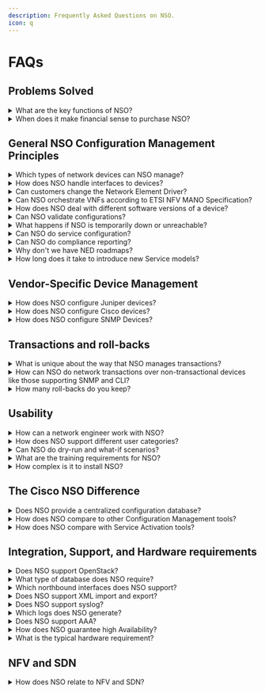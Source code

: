 ```yaml
---
description: Frequently Asked Questions on NSO.
icon: q
---
```


# FAQs

## Problems Solved <a href="#problems-solved-1" id="problems-solved-1"></a>

<details>

<summary>What are the key functions of NSO?</summary>

Unlike other configuration managers on the market, NSO focuses not only on reading but also on writing deep fine-grained configurations to the network. NSO provides configuration management for both devices and network services. Any detailed parameter can be changed and NSO will generate the minimum configuration changes to the devices (not the entire config files).

NSO applies distributed transactions to all network changes. That is, if there is an error on any device when committing a change to the network, none of the other devices in that [transaction will be changed](faqs.md#what-is-unique-about-the-way-that-nso-manages-transactions). This includes non-transactional devices like CLI and SNMP. When NSO writes the configuration changes it is capable of generating any reverse operations to keep the network and NSO in a consistent state (these reverse operations are stored in rollback files).

</details>

<details>

<summary>When does it make financial sense to purchase NSO?</summary>

Cisco research and customer experience shows 50-70% cost savings can be achieved within Service & Network Ops using NSO and model driven orchestration. Connect with your Cisco representative to get more information about how NSO can help your operations.

</details>

## General NSO Configuration Management Principles <a href="#general-nso-configuration-management-principles-1" id="general-nso-configuration-management-principles-1"></a>

<details>

<summary>Which types of network devices can NSO manage?</summary>

Any device that can be remotely configured can be managed by NSO. This includes routers, switches, load balancers, firewalls, web servers, and a whole host of other devices (both virtual and physical). Since it is not limited to one type of device or particular vendor, NSO allows for the management of the entire network from a single pane of glass.

</details>

<details>

<summary>How does NSO handle interfaces to devices?</summary>

The device interfaces are managed by NSO Network Element Drivers (NEDs) and the accompanying toolkit. Cisco provides NEDs to Juniper, Cisco, Alcatel-Lucent, Ericsson, A10, F5, Brocade, HP, Huawei, and others. Additional NEDs can be ordered from Cisco or developed by end-customers and integrators.

As part of the support contract, Cisco will support any device upgrades with the same NED functionality.

</details>

<details>

<summary>Can customers change the Network Element Driver?</summary>

In theory, customers can create or enhance Network Element Drivers, NEDs, since the NED source (YANG, etc.) and developer guide come with the system.

But in practice, there should be no need for a customer to do so.

If a customer chooses to create or enhance a NED, this will mean that:

* The NED cannot be supported by Cisco TAC.
* The upgrade path to official NED versions will break.

The only time customer development of NEDs should be considered is:

* In case of emergency.
* For one-off devices/systems.

However, it is always advised to use a qualified partner to create or enhance a NED.

</details>

<details>

<summary>Can NSO orchestrate VNFs according to ETSI NFV MANO Specification?</summary>

NSO with the NFVO package is an ETSI-compliant implementation of NFV orchestration. The Cisco NFVO is designed to enable easy integration with Specialized-VNFMs by offering a flexible interface or “dock” into which a third-party VNFM can be integrated without having to make changes to the NFV-O itself. Cisco Elastic Services Controller, a multi-vendor VNFM, is integrated via this interface to provide a full NFV orchestration platform.

</details>

<details>

<summary>How does NSO deal with different software versions of a device?</summary>

When NSO connects to a device it discovers the device version and the appropriate data model version. The NSO Web interface, CLI, database, and APIs are version-aware, so the correct model will be used. When committing changes to the network, a user can choose different strategies (require all devices to support all changes or skip changes to devices not supporting them). The network engineer using NSO does not have to keep device versions in mind, NSO resolves all of this.

</details>

<details>

<summary>Can NSO validate configurations?</summary>

Yes, NSO supports deep fine-grain configuration validations. Validations can be applied to both devices and services. Validation constraints can be added at run-time to specify uniqueness, dependencies between configuration items and devices, and more.

Some examples of validations include:

* All URLs must be unique.
* All devices should have a management interface m0 with status up.
* The MTU for ATM interfaces must be between 64 and 17966.

</details>

<details>

<summary>What happens if NSO is temporarily down or unreachable?</summary>

NSO can reconcile any configuration change that happened out-of-band and allows a network engineer to determine which configuration is correct.

</details>

<details>

<summary>Can NSO do service configuration?</summary>

Absolutely! NSO is typically used for provisioning network services like VPNs, ACLs, BGP Peers, etc. It is of great value to have one product and one embedded database that provisions services and device configurations as one atomic transaction.

NSO supports fine-grained service updates: the user can change any aspect of a service and NSO will calculate the resulting minimum device configuration changes. NSO automatically cleans up the network when services are deleted.

NSO can also perform network audits to detect if any device configuration has changed with respect to the desired service configuration. The diff can be displayed and analyzed and the service can be re-deployed if needed.

</details>

<details>

<summary>Can NSO do compliance reporting?</summary>

NSO has built-in support for compliance reporting that will check that all devices and services are configured as expected. It also shows details for any discrepancies, such as a misconfigured VPN on an interface. The report also includes details about all changes that have been performed in the network.

</details>

<details>

<summary>Why don't we have NED roadmaps?</summary>

Any NED supports the features that have been used by previous customers and POCs for that NED. No customer should expect any NED to be "complete" and cover all possible use cases for the managed device. NEDs are developed incrementally as and when needed. There is also no NED roadmap. This is possible because of the extremely short turnaround times for NEDs and NED enhancements. This is beneficial to everyone. From a customer perspective, they will get the NEDs and NED features that they require for when they need them. The question "Does NED x support feature y or OS version x?" becomes moot - the answer is yes - if it is required then it will, provided that the customer has purchased the NED, that they have a current support agreement, that the request is for "normal" use of the managed device (i.e. a configuration use case that is not extremely customer specific), and that the NED team can access devices for test purposes, which may require access to devices in the customer's network.

The normal SWSS contract covers NEDs purchased from the price list and entitles access to all future versions of the NEDs. They can request enhancements to the NEDs, via the account team, as per the NED request process specified in the NED index slides on DevNet and Field Portal, and we will deliver these at no additional cost, provided that the enhancements represent reasonably mainstream use of the managed devices, and can be added without adverse impact on other customers. NED enhancements will normally be delivered within 2-6 weeks after we have received the required data regarding the configuration use cases and commands, depending on the volume and complexity of the enhancements, and also sometimes on being able to access the customer devices in the cases where device/OS versions and features are not available in our labs.

</details>

<details>

<summary>How long does it take to introduce new Service models?</summary>

Introducing new service types (VPN, Firewall Policies, etc.) into NSO Service models usually takes a matter of days. As with devices, services are defined by data models. Once a new service model is created, it can automatically be loaded and used for new service instances.

</details>

## Vendor-Specific Device Management <a href="#vendor-specific-device-management-1" id="vendor-specific-device-management-1"></a>

<details>

<summary>How does NSO configure Juniper devices?</summary>

The Juniper NED, with a complete JunOS Schema, is available for purchase. Upgrades are managed by reading the JunOS schema from the upgraded device and the NSO toolkit will re-render all the NSO functions from the newly read JunOS schema, including the user interfaces and the database schema.

</details>

<details>

<summary>How does NSO configure Cisco devices?</summary>

Multiple Cisco CLI NEDs are available for purchase, for IOS (IOS XE), NX-OS, IOS -XR and others. The NEDs include YANG data models representing subsets of the devices’ configuration. From these data models, NSO renders Cisco CLI sequences and parses CLI outputs without any code. This means that adding support for new commands is a matter of adding the command to the model. Furthermore, the model covers dependencies so NSO can generate commands and roll-backs.

</details>

<details>

<summary>How does NSO configure SNMP Devices?</summary>

NSO can load SNMP MIBs and generate configuration commands directly from the MIBs. Before loading the MIBs an integrator can annotate the MIB with ordering dependencies so that a user does not need to know that a certain variable needs to have a certain value before changing another variable, which is common in SNMP. NSO also handles table relationships automatically. NSO allows for transaction-based management of SNMP devices. The NSO diff-engine can generate the reverse operations to reach the previous state, thus supporting roll-backs also of SNMP devices.

</details>

## Transactions and roll-backs <a href="#transactions-and-roll-backs-1" id="transactions-and-roll-backs-1"></a>

<details>

<summary>What is unique about the way that NSO manages transactions?</summary>

NSO does not just fire off commands to the network but rather confirms that all changes in the transaction are deployed correctly at the device level. If at any point of the series a device cannot be changed, the entire transaction is automatically roll-backed. This ensures that there is always a consistent network state. Complex rollback scenarios like the correct ordering of CLI commands are handled. The NSO database, the services and the devices configurations are all part of the same transaction.

Users can load network-wide rollback files to undo network changes.

</details>

<details>

<summary>How can NSO do network transactions over non-transactional devices like those supporting SNMP and CLI?</summary>

NSO performs any configuration change as a diff operation against the current configuration. If a device does not support rollbacks, NSO can use the diff engine to calculate the diff between current state and the previous state before the configuration change is applied. NSO knows the capabilities for different network devices and will issue a config change or just a rollback command depending on the network device capabilities. The data models for the devices specify dependencies explicitly as directed references – this ensures that NSO knows in which order to create and delete items.

</details>

<details>

<summary>How many roll-backs do you keep?</summary>

That is up to the user of NSO – it is configurable.

</details>

## Usability <a href="#usability-1" id="usability-1"></a>

<details>

<summary>How can a network engineer work with NSO?</summary>

Most network engineers are hard-core CLI users. NSO is the only product on the market that is designed with the network engineer in mind. NSO provides a network-wide CLI to a multi-vendor network. As a real-time abstraction of the network, it doesn’t matter which access methods are used, the network is [always in a consistent state](faqs.md#what-are-the-key-functions-of-nso). Some of our customers use NSO for network automation by hooking it into their workflow systems, while at the same time having the CLI access for network engineers to quickly review and approve changes to device configurations.

</details>

<details>

<summary>How does NSO support different user categories?</summary>

NSO supports different interfaces for different users with different needs and skills:

* CLI for power users.
* Web interface for ad-hoc users.
* Programmable interfaces: REST, scripting, Java, JavaScript.

</details>

<details>

<summary>Can NSO do dry-run and what-if scenarios?</summary>

Before a transaction is committed, a user can inspect the actual effect on the network in two ways:

* `Compare running brief` – this will show the difference between the desired configuration and the current configuration.
* `Dry-run` – this will also involve any service provisioning logic and show the resulting device configurations.

</details>

<details>

<summary>What are the training requirements for NSO?</summary>

Limited training is required to get started. NSO is designed to be user-friendly to network engineers by providing common tools that they are already familiar using, such as a CLI and a Web interface.

</details>

<details>

<summary>How complex is it to install NSO?</summary>

NSO installs in seconds. There are no third-party requirements.

</details>

## The Cisco NSO Difference <a href="#the-cisco-nso-difference-1" id="the-cisco-nso-difference-1"></a>

<details>

<summary>Does NSO provide a centralized configuration database?</summary>

The NSO-embedded configuration database and transaction engine are at the heart of the product. Whenever an NSO user changes a device or service configuration this change is applied as [one single transaction](faqs.md#transactions-and-roll-backs-1) including the NSO database as well as the devices. This means that the database will always represent the true state of the network. In case of out-of-band configurations, boot-strap scenarios, etc., NSO supports synchronization and comparison tools.

The database is an integral part of NSO, so schemas and database administration are managed automatically without requiring a database administrator.

The database can be imported, exported, and queried using XML, XPath, and the CLI and Web interfaces. Programmatic interfaces to the database are also provided.

</details>

<details>

<summary>How does NSO compare to other Configuration Management tools?</summary>

If you look at the marketing material, there seems to be a lot of configuration management tools on the market. However, when you dig into the actual functionality available for writing configurations to the devices, it is disappointing. The practice for these kinds of tools is to push and pull configuration files, store them, diff them, and restore them. This works fine for static environments. The above tools do not actually understand the configurations, they treat them as opaque text files.

NSO on the other hand understands the configurations and represents them as fine-grained data structures in the embedded configuration database. Thereby NSO can provide configuration-aware tools like the CLI, configuration validation, an auto-rendered web interface, etc. And most importantly NSO can do real-time fine-grained changes rather than diffing and pulling configuration files.

NSO can also do [service provisionin](faqs.md#can-nso-do-service-configuration)g.

Some vendors have fantastic tools for managing their specific devices. This works great if you have a single-vendor network. However, single-vendor networks are rare.

</details>

<details>

<summary>How does NSO compare with Service Activation tools?</summary>

NSO has unique features to ensure shorter time-to-market and lower cost of ownership than any other service activation tools on the market.

There are several stove-pipe activation tools (single-vendor, single service-type) that work very well for that specific vendor or service type. Service activation with these tools breaks down when a service requires different vendors or multiple service types. NSO is capable of handling multiple service types for multi-vendor networks.

NSO is unique in the way it communicates with the devices. Many activation tools require device “adaptors” that are custom-coded and expensive to maintain. The [NSO Network Element Driver (NED) technology](faqs.md#how-does-nso-handle-interfaces-to-devices) makes device integration simple.

Another difference is that NSO applies transactions to the activation chain. Many other activation tools are workflow-centric, which makes it very hard to recover from faults, and in many cases, they escape to manual work orders.

NSO also provides detailed knowledge of the device configurations: it can make sure that the service instance is consistent with the actual device configuration. NSO provides a network and service CLI as a power tool for network engineers. The visibility of the activation chain, using the CLI, service dry-run, etc, helps the network engineers trust the tool (this is harder to do with tools that just provide a magic OK button).

</details>

## Integration, Support, and Hardware requirements <a href="#integration-support-and-hardware-requirements-1" id="integration-support-and-hardware-requirements-1"></a>

<details>

<summary>Does NSO support OpenStack?</summary>

The Havanna release of OpenStack introduced an NSO Mechanism Driver that maps the OpenStack Neutron network model changes to NSO REST calls. NSO can then map these changes to a multi-vendor network.

</details>

<details>

<summary>What type of database does NSO require?</summary>

NSO ships with an [embedded special-purpose database](faqs.md#does-nso-provide-a-centralized-configuration-database), so no external database server is needed.

</details>

<details>

<summary>Which northbound interfaces does NSO support?</summary>

The following interfaces are auto-rendered for all services and devices:

* CLI: for network engineers that prefer a Juniper or Cisco-style command-line interface.
* Web interface: for network engineers that prefer a graphical interface.
* REST: for programmatic access (exactly the same feature set as the CLI and Web interface).
* Java/C: for building custom applications and service provisioning logic.
* JavaScript: for embedding NSO functions in portals.
* NETCONF: for importing and exporting XML configurations.
* SNMP: for reading status and receiving NSO alarms.
* Python: for scripting network-wide configuration changes.

</details>

<details>

<summary>Does NSO support XML import and export?</summary>

NETCONF is an XML-based protocol. So by using the northbound NETCONF interface configuration data as well as operational data can be imported and exported. The NSO database has XML import and export tools.

</details>

<details>

<summary>Does NSO support syslog?</summary>

NSO supports generating BSD and RFC 5424 Syslog messages.

</details>

<details>

<summary>Which logs does NSO generate?</summary>

Developer logs, audit trail logs, web interface logs, device communication logs, and XPath logs.

</details>

<details>

<summary>Does NSO support AAA?</summary>

NSO contains a rich AAA engine that spans all interfaces. NSO supports role-based access control lists providing different access privileges to different users. These privileges may apply to a group of devices, or to individual devices, or to any subset of any device configuration. External authentication can be used via the Pluggable Application Module (PAM).

</details>

<details>

<summary>How does NSO guarantee high Availability?</summary>

NSO can be configured to run in HA mode: one master and several slaves. All slaves are updated at every transactional border. The slaves can be used for reading data. The slaves are hot-standby and a fail-over to a slave can be made at any time. In the clustered solution described above, each cluster node is typically a HA configuration.

</details>

<details>

<summary>What is the typical hardware requirement?</summary>

NSO requires a standard Unix box

* Medium (< 1000 devices): 4 Core CPU and 32 GB RAM.
* Large (> 1000 devices): 8 Core CPU and 64 BG RAM.
* Linux/x86 – Linux/x86 64.
* MacOS 10.6/x86 64.

</details>

## NFV and SDN <a href="#nfv-and-sdn-1" id="nfv-and-sdn-1"></a>

<details>

<summary>How does NSO relate to NFV and SDN?</summary>

In the NFV architecture NSO, with the NSO NFVO component, fulfills the NFV orchestrator (NFVO) role, and also partially replaces the EMS/OSS layer. The Tail-f NSO architecture enables it to act as the central orchestrator and has the ability to control both SDN Controllers and NFV Managers. Tail-f NSO interfaces to SDN Controllers and NFV Managers via Network Equipment Drivers (NEDs). Similar to packages, NEDs are decoupled from the Tail-f NSO product and have their own release cycle enabling agile feature growth.

</details>
